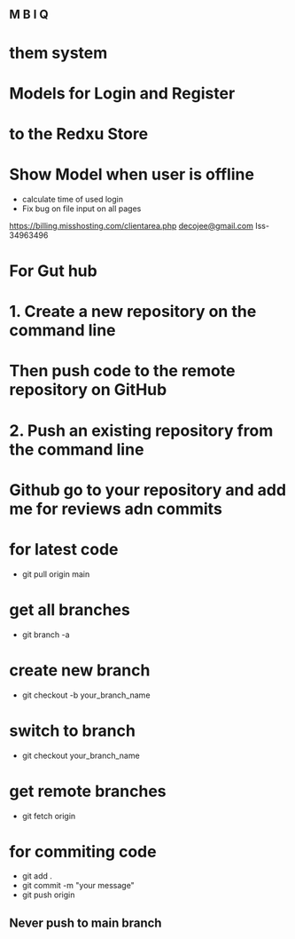 ## M B I Q
# them system 
# Models for Login and Register
#  to the Redxu Store
 
 # Show  Model when user is offline
 * calculate time of used login
 * Fix bug on file input on all pages 
 

https://billing.misshosting.com/clientarea.php
decojee@gmail.com
Iss-34963496
                                                                                                                            
# For Gut hub 
# 1. Create a new repository on the command line
# Then push code to the remote repository on GitHub
# 2. Push an existing repository from the command line
# Github go to your repository and add me for reviews adn commits 
 
 # for latest code 
 * git pull origin main 

# get all branches
* git branch -a

# create new branch
* git checkout -b your_branch_name

# switch to branch
* git checkout your_branch_name

# get remote branches
* git fetch origin


# for commiting code
* git add .
* git commit -m "your message"
* git push origin 

 ## Never push to main branch 